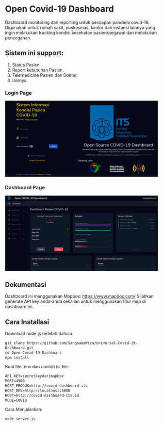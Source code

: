 # Open Covid-19 Dashboard

Dashboard monitoring dan reporting untuk persiapan pandemi covid-19. Digunakan
untuk rumah sakit, puskesmas, kantor dan instansi lainnya yang ingin melakukan
tracking kondisi kesehatan pasien/pegawai dan melakukan pencegahan.

## Sistem ini support:
1. Status Pasien.
2. Report kebutuhan Pasien.
3. Telemedicine Pasien dan Dokter.
4. lainnya.

### Login Page
![Cork Admin Login](LOGIN.PNG)

### Dashboard Page
![Cork Admin Dashboard](DASHBOARD.PNG)


## Dokumentasi

Dashboard ini menggunakan Mapbox: https://www.mapbox.com/
Silahkan generate API key anda-anda sekalian untuk menggunakan fitur map di dashboard ini.

## Cara Installasi

Download node.js terlebih dahulu.

```
git clone https://github.com/SangsakaWira/Universal-Covid-19-Dashboard.git
cd Open-Covid-19-Dashboard
npm install
```
Buat file .env dan contoh isi file:

```
API_KEY=secretkeydarimapbox
PORT=4500
HOST_PRODUK=http://covid-dashboard-its
HOST_DEV=http://localhost:3000
HOST=http://covid-dashboard-its.id
MODE=COVID
```

Cara Menjalankan: 

```
node server.js
```